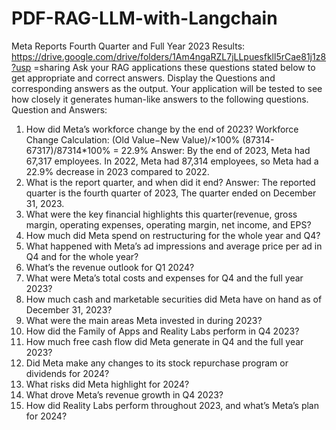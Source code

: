 # PDF-RAG-LLM-with-Langchain
Meta Reports Fourth Quarter and Full Year 2023 Results:
https://drive.google.com/drive/folders/1Am4ngaRZL7jLLpuesfkll5rCae81j1z8?usp =sharing
Ask your RAG applications these questions stated below to get appropriate and correct answers. Display the Questions and corresponding answers as the output. Your application will be tested to see how closely it generates human-like answers to the following questions.
Question and Answers:
1. How did Meta’s workforce change by the end of 2023?
Workforce Change Calculation: (Old Value−New Value)/×100% (87314-67317)/87314*100% = 22.9%
Answer: By the end of 2023, Meta had 67,317 employees. In 2022, Meta had 87,314 employees, so Meta had a 22.9% decrease in 2023 compared to 2022.
2. What is the report quarter, and when did it end?
Answer: The reported quarter is the fourth quarter of 2023, The quarter ended on December 31, 2023.
3. What were the key financial highlights this quarter(revenue, gross margin, operating expenses, operating margin, net income, and EPS?
4. How much did Meta spend on restructuring for the whole year and Q4?
5. What happened with Meta’s ad impressions and average price per ad in Q4 and for the whole year?
6. What’s the revenue outlook for Q1 2024?
7. What were Meta’s total costs and expenses for Q4 and the full year 2023?
8. How much cash and marketable securities did Meta have on hand as of December 31, 2023?
9. What were the main areas Meta invested in during 2023?
10. How did the Family of Apps and Reality Labs perform in Q4 2023?
11. How much free cash flow did Meta generate in Q4 and the full year 2023?
12. Did Meta make any changes to its stock repurchase program or dividends for 2024?
13. What risks did Meta highlight for 2024?
14. What drove Meta’s revenue growth in Q4 2023?
15. How did Reality Labs perform throughout 2023, and what’s Meta’s plan for 2024?
